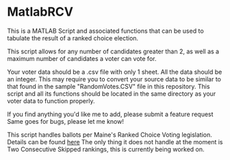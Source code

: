 # MatlabRCV
This is a MATLAB Script and associated functions that can be used to tabulate the result of a ranked choice election. 

This script allows for any number of candidates greater than 2, as well as a maximum number of candidates a voter can vote for.

Your voter data should be a .csv file with only 1 sheet. All the data should be an integer. This may require you to convert your
source data to be similar to that found in the sample "RandomVotes.CSV" file in this repository. This script and all its functions
should be located in the same directory as your voter data to function properly.

If you find anything you'd like me to add, please submit a feature request
Same goes for bugs, please let me know!

This script handles ballots per Maine's Ranked Choice Voting legislation. Details can be found [here](https://www.maine.gov/sos/cec/elec/upcoming/pdf/250c535-2018-230-complete.pdf)
The only thing it does not handle at the moment is Two Consecutive Skipped rankings, this is currently being worked on. 
